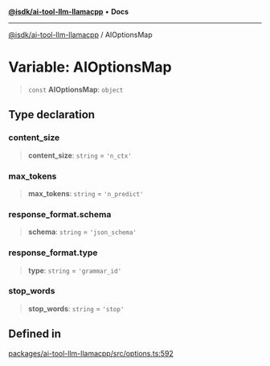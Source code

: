 [**@isdk/ai-tool-llm-llamacpp**](../README.md) • **Docs**

***

[@isdk/ai-tool-llm-llamacpp](../globals.md) / AIOptionsMap

# Variable: AIOptionsMap

> `const` **AIOptionsMap**: `object`

## Type declaration

### content\_size

> **content\_size**: `string` = `'n_ctx'`

### max\_tokens

> **max\_tokens**: `string` = `'n_predict'`

### response\_format.schema

> **schema**: `string` = `'json_schema'`

### response\_format.type

> **type**: `string` = `'grammar_id'`

### stop\_words

> **stop\_words**: `string` = `'stop'`

## Defined in

[packages/ai-tool-llm-llamacpp/src/options.ts:592](https://github.com/isdk/ai-tool-llm-llamacpp.js/blob/e3f6ebe5837fed6d620d192f65e20fcce33196a5/src/options.ts#L592)
